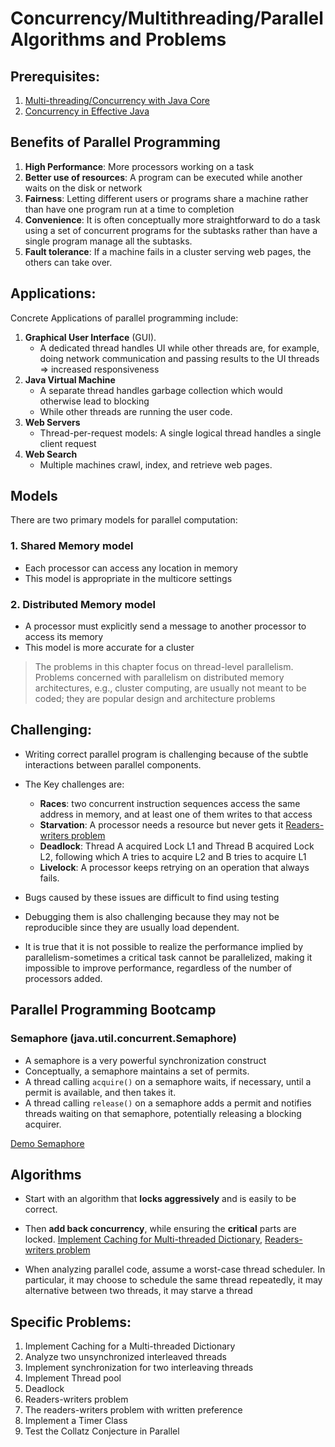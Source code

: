 # Concurrency/Multithreading/Parallel Algorithms and Problems

## Prerequisites:

1. [Multi-threading/Concurrency with Java Core](../../javacore/threads/README.md)
2. [Concurrency in Effective Java](../../effectivejava/chapter10_concurrency/README.md)

## Benefits of Parallel Programming

1. **High Performance**: More processors working on a task
2. **Better use of resources**: A program can be executed while another waits on the disk or network
3. **Fairness**: Letting different users or programs share a machine rather than have one program run at a time to
   completion
4. **Convenience**: It is often conceptually more straightforward to do a task using a set of concurrent programs for
   the
   subtasks rather than have a single program manage all the subtasks.
5. **Fault tolerance**: If a machine fails in a cluster serving web pages, the others can take over.

## Applications:

Concrete Applications of parallel programming include:

1. **Graphical User Interface** (GUI).
    - A dedicated thread handles UI while other threads are, for example, doing network communication and passing
      results to the UI threads => increased responsiveness
2. **Java Virtual Machine**
    - A separate thread handles garbage collection which would otherwise lead to blocking
    - While other threads are running the user code.
3. **Web Servers**
    - Thread-per-request models: A single logical thread handles a single client request
4. **Web Search**
    - Multiple machines crawl, index, and retrieve web pages.

## Models

There are two primary models for parallel computation:

### 1. Shared Memory model

- Each processor can access any location in memory
- This model is appropriate in the multicore settings

### 2. Distributed Memory model

- A processor must explicitly send a message to another processor to access its memory
- This model is more accurate for a cluster

> The problems in this chapter focus on thread-level parallelism.
> Problems concerned with parallelism on distributed memory architectures,
> e.g., cluster computing, are usually not meant to be coded; they are popular design and architecture problems

## Challenging:

- Writing correct parallel program is challenging because of the subtle interactions between parallel components.
- The Key challenges are:
    - **Races**: two concurrent instruction sequences access the same address in memory, and at least
      one of them writes to that access
    - **Starvation**: A processor needs a resource but never gets it [Readers-writers problem]()
    - **Deadlock**: Thread A acquired Lock L1 and Thread B acquired Lock L2, following which A tries to acquire L2 and B
      tries to acquire L1
    - **Livelock**: A processor keeps retrying on an operation that always fails.

- Bugs caused by these issues are difficult to find using testing
- Debugging them is also challenging because they may not be reproducible since they are usually load dependent.
- It is true that it is not possible to realize the performance implied by parallelism-sometimes a critical task cannot
  be parallelized, making it impossible to improve performance, regardless of the number of processors added.

## Parallel Programming Bootcamp

### Semaphore (java.util.concurrent.Semaphore)

- A semaphore is a very powerful synchronization construct
- Conceptually, a semaphore maintains a set of permits.
- A thread calling `acquire()` on a semaphore waits, if necessary, until a permit is available, and then takes it.
- A thread calling `release()` on a semaphore adds a permit and notifies threads waiting on that semaphore, potentially
  releasing a blocking acquirer.

[Demo Semaphore](SemaphoreCK.java)

## Algorithms

- Start with an algorithm that **locks aggressively** and is easily to be correct.
- Then **add back concurrency**, while ensuring the **critical** parts are
  locked. [Implement Caching for Multi-threaded Dictionary](ImplementCachingForMultithreadedDictionary.java), [Readers-writers problem]()

- When analyzing parallel code, assume a worst-case thread scheduler. In particular, it may choose to schedule the same
  thread repeatedly, it may alternative between two threads, it may starve a thread

## Specific Problems:

1. Implement Caching for a Multi-threaded Dictionary
2. Analyze two unsynchronized interleaved threads
3. Implement synchronization for two interleaving threads
4. Implement Thread pool
5. Deadlock
6. Readers-writers problem
7. The readers-writers problem with written preference
8. Implement a Timer Class
9. Test the Collatz Conjecture in Parallel